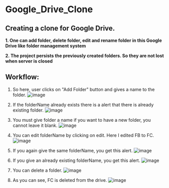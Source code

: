 # Google_Drive_Clone
 ## Creating a clone for Google Drive. 
 
 **1. One can add folder, delete folder, edit and rename folder in this Google Drive like folder management system**
 
 **2. The project persists the previously created folders. So they are not lost when server is closed**
 
 ## Workflow:
 1. So here, user clicks on "Add Folder" button and gives a name to the folder.
![image](https://user-images.githubusercontent.com/73374498/147877856-06497192-2eb3-4de4-810f-6264d68e7815.png)

2. If the folderName already exists there is a alert that there is already existing folder.
![image](https://user-images.githubusercontent.com/73374498/147877908-ae06a720-132d-43fa-af12-324e1d9e9c30.png)

3. You must give folder a name if you want to have a new folder, you cannot leave it blank.
 ![image](https://user-images.githubusercontent.com/73374498/147877942-d6aa477a-c809-44ab-818a-5a64e778bab3.png)
 
 4. You can edit folderName by clicking on edit. Here I edited FB to FC.
 ![image](https://user-images.githubusercontent.com/73374498/147878024-14f5816a-f2a4-4c23-a233-e9b0d22dc664.png)

 5. If you again give the same folderName, you get this alert.
 ![image](https://user-images.githubusercontent.com/73374498/147878043-54932c32-e21c-4b78-8d8b-c67883968fb6.png)

 6. If you give an already existing folderName, you get this alert.
 ![image](https://user-images.githubusercontent.com/73374498/147878066-5ef0188b-8746-4dbd-ad92-6b0de5a93ffb.png)
 
 7. You can delete a folder.
 ![image](https://user-images.githubusercontent.com/73374498/147878191-7b9c6cd6-ece0-4a1b-9163-4d34bf03bd19.png)

 8. As you can see, FC is deleted from the drive.
 ![image](https://user-images.githubusercontent.com/73374498/147878210-d7b2569f-ed94-4362-b68f-52248a60c174.png)





